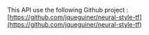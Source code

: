 This API use the following Github project : 
[https://github.com/jqueguiner/neural-style-tf](https://github.com/jqueguiner/neural-style-tf)
